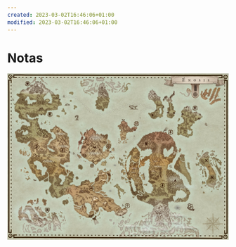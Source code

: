```yaml
---
created: 2023-03-02T16:46:06+01:00
modified: 2023-03-02T16:46:06+01:00
---
```


# Notas

![Image](mapa%20enosis.jpg)
